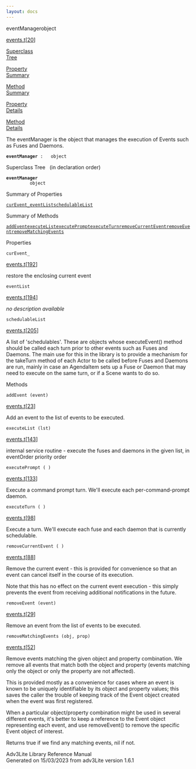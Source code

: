 ```yaml
---
layout: docs
---
```

<span class="title">eventManager</span><span class="type">object</span>

[events.t](../file/events.t.html)\[[20](../source/events.t.html#20)\]

[Superclass  
Tree](#_SuperClassTree_)

[Property  
Summary](#_PropSummary_)

[Method  
Summary](#_MethodSummary_)

[Property  
Details](#_Properties_)

[Method  
Details](#_Methods_)

<div class="fdesc">

The eventManager is the object that manages the execution of Events such
as Fuses and Daemons.

**`eventManager`**` :   object`

</div>

<span id="_SuperClassTree_"></span>

<div class="mjhd">

<span class="hdln">Superclass Tree</span>   (in declaration order)

</div>

**`eventManager`**  
`         object`  
<span id="_PropSummary_"></span>

<div class="mjhd">

<span class="hdln">Summary of Properties</span>  

</div>

[`curEvent_`](#curEvent_)[`eventList`](#eventList)[`schedulableList`](#schedulableList)

<span id="_MethodSummary_"></span>

<div class="mjhd">

<span class="hdln">Summary of Methods</span>  

</div>

[`addEvent`](#addEvent)[`executeList`](#executeList)[`executePrompt`](#executePrompt)[`executeTurn`](#executeTurn)[`removeCurrentEvent`](#removeCurrentEvent)[`removeEvent`](#removeEvent)[`removeMatchingEvents`](#removeMatchingEvents)

<span id="_Properties_"></span>

<div class="mjhd">

<span class="hdln">Properties</span>  

</div>

<span id="curEvent_"></span>

`curEvent_`

[events.t](../file/events.t.html)\[[192](../source/events.t.html#192)\]

<div class="desc">

restore the enclosing current event

</div>

<span id="eventList"></span>

`eventList`

[events.t](../file/events.t.html)\[[194](../source/events.t.html#194)\]

<div class="desc">

*no description available*

</div>

<span id="schedulableList"></span>

`schedulableList`

[events.t](../file/events.t.html)\[[205](../source/events.t.html#205)\]

<div class="desc">

A list of 'schedulables'. These are objects whose executeEvent() method
should be called each turn prior to other events such as Fuses and
Daemons. The main use for this in the library is to provide a mechanism
for the takeTurn method of each Actor to be called before Fuses and
Daemons are run, mainly in case an AgendaItem sets up a Fuse or Daemon
that may need to execute on the same turn, or if a Scene wants to do so.

</div>

<span id="_Methods_"></span>

<div class="mjhd">

<span class="hdln">Methods</span>  

</div>

<span id="addEvent"></span>

`addEvent (event)`

[events.t](../file/events.t.html)\[[23](../source/events.t.html#23)\]

<div class="desc">

Add an event to the list of events to be executed.

</div>

<span id="executeList"></span>

`executeList (lst)`

[events.t](../file/events.t.html)\[[143](../source/events.t.html#143)\]

<div class="desc">

internal service routine - execute the fuses and daemons in the given
list, in eventOrder priority order

</div>

<span id="executePrompt"></span>

`executePrompt ( )`

[events.t](../file/events.t.html)\[[133](../source/events.t.html#133)\]

<div class="desc">

Execute a command prompt turn. We'll execute each per-command-prompt
daemon.

</div>

<span id="executeTurn"></span>

`executeTurn ( )`

[events.t](../file/events.t.html)\[[98](../source/events.t.html#98)\]

<div class="desc">

Execute a turn. We'll execute each fuse and each daemon that is
currently schedulable.

</div>

<span id="removeCurrentEvent"></span>

`removeCurrentEvent ( )`

[events.t](../file/events.t.html)\[[88](../source/events.t.html#88)\]

<div class="desc">

Remove the current event - this is provided for convenience so that an
event can cancel itself in the course of its execution.

Note that this has no effect on the current event execution - this
simply prevents the event from receiving additional notifications in the
future.

</div>

<span id="removeEvent"></span>

`removeEvent (event)`

[events.t](../file/events.t.html)\[[29](../source/events.t.html#29)\]

<div class="desc">

Remove an event from the list of events to be executed.

</div>

<span id="removeMatchingEvents"></span>

`removeMatchingEvents (obj, prop)`

[events.t](../file/events.t.html)\[[52](../source/events.t.html#52)\]

<div class="desc">

Remove events matching the given object and property combination. We
remove all events that match both the object and property (events
matching only the object or only the property are not affected).

This is provided mostly as a convenience for cases where an event is
known to be uniquely identifiable by its object and property values;
this saves the caller the trouble of keeping track of the Event object
created when the event was first registered.

When a particular object/property combination might be used in several
different events, it's better to keep a reference to the Event object
representing each event, and use removeEvent() to remove the specific
Event object of interest.

Returns true if we find any matching events, nil if not.

</div>

<div class="ftr">

Adv3Lite Library Reference Manual  
Generated on 15/03/2023 from adv3Lite version 1.6.1

</div>

